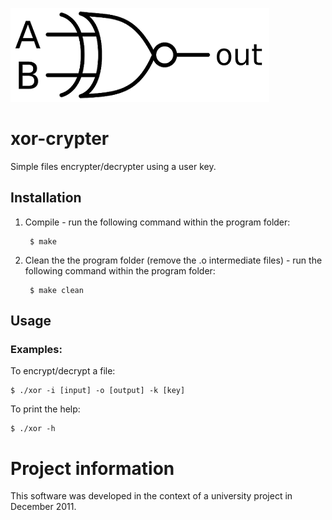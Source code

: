 ![xor-cryptor](images/xor-crypter_logo.png)
# xor-crypter
Simple files encrypter/decrypter using a user key.

## Installation
1. Compile - run the following command within the program folder:	
	
		$ make
		
2. Clean the the program folder (remove the .o intermediate files) - run the following command within the program folder:

		$ make clean
		
## Usage
### Examples:
To encrypt/decrypt a file:
	
	$ ./xor -i [input] -o [output] -k [key]

To print the help:

	$ ./xor -h

# Project information
This software was developed in the context of a university project in December 2011.	
